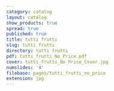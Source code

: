 ```yaml
---
category: catalog
layout: catalog
show_products: true
spread: true
published: true
title: tutti frutti
slug: tutti frutti
directory: tutti frutti
pdf: tutti_frutti_No_Price.pdf
cover: tutti_frutti_No_Price_Cover.jpg
numslides: '4'
filebase: pages/tutti_frutti_no_price
extension: jpg
---
```

